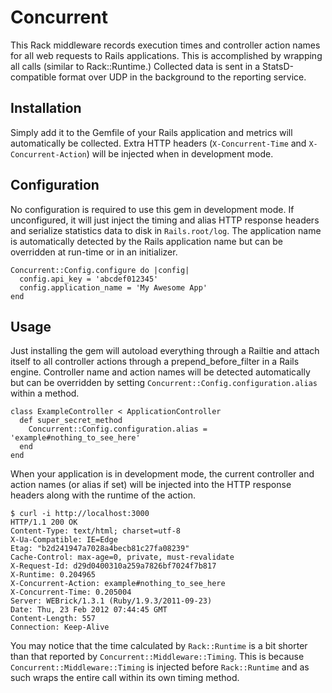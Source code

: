 # Concurrent

This Rack middleware records execution times and controller action names for all web requests to Rails applications. This is accomplished by wrapping all calls (similar to Rack::Runtime.) Collected data is sent in a StatsD-compatible format over UDP in the background to the reporting service.

## Installation

Simply add it to the Gemfile of your Rails application and metrics will automatically be collected. Extra HTTP headers (`X-Concurrent-Time` and `X-Concurrent-Action`) will be injected when in development mode.

## Configuration

No configuration is required to use this gem in development mode. If unconfigured, it will just inject the timing and alias HTTP response headers and serialize statistics data to disk in `Rails.root/log`. The application name is automatically detected by the Rails application name but can be overridden at run-time or in an initializer.

```
Concurrent::Config.configure do |config|
  config.api_key = 'abcdef012345'
  config.application_name = 'My Awesome App'
end
```

## Usage

Just installing the gem will autoload everything through a Railtie and attach itself to all controller actions through a prepend_before_filter in a Rails engine. Controller name and action names will be detected automatically but can be overridden by setting `Concurrent::Config.configuration.alias` within a method.

```
class ExampleController < ApplicationController
  def super_secret_method
    Concurrent::Config.configuration.alias = 'example#nothing_to_see_here'
  end
end
```

When your application is in development mode, the current controller and action names (or alias if set) will be injected into the HTTP response headers along with the runtime of the action.

```
$ curl -i http://localhost:3000
HTTP/1.1 200 OK 
Content-Type: text/html; charset=utf-8
X-Ua-Compatible: IE=Edge
Etag: "b2d241947a7028a4becb81c27fa08239"
Cache-Control: max-age=0, private, must-revalidate
X-Request-Id: d29d0400310a259a7826bf7024f7b817
X-Runtime: 0.204965
X-Concurrent-Action: example#nothing_to_see_here
X-Concurrent-Time: 0.205004
Server: WEBrick/1.3.1 (Ruby/1.9.3/2011-09-23)
Date: Thu, 23 Feb 2012 07:44:45 GMT
Content-Length: 557
Connection: Keep-Alive
```

You may notice that the time calculated by `Rack::Runtime` is a bit shorter than that reported by `Concurrent::Middleware::Timing`. This is because `Concurrent::Middleware::Timing` is injected before `Rack::Runtime` and as such wraps the entire call within its own timing method.
